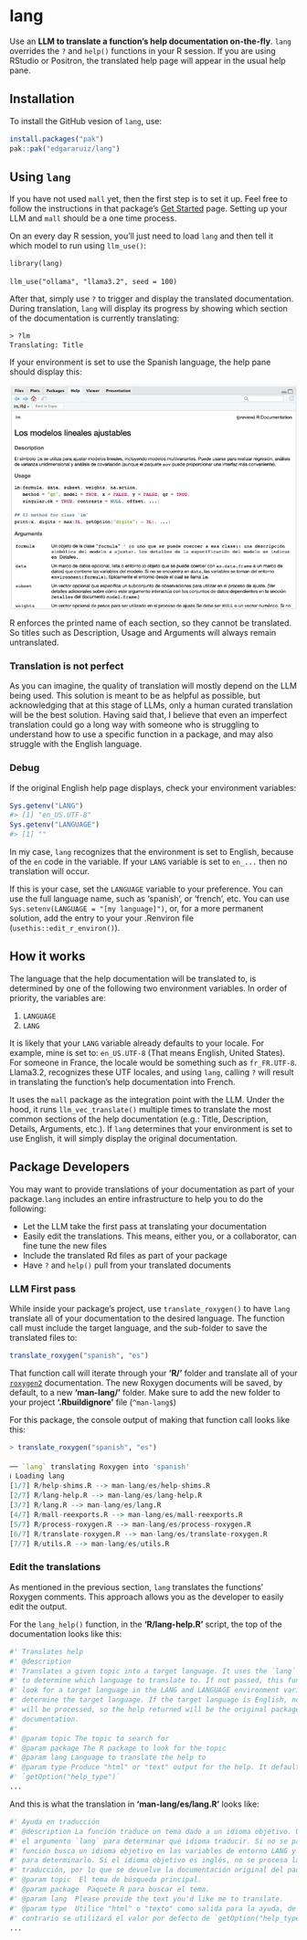 
<!-- README.md is generated from README.Rmd. Please edit that file -->

# lang

<!-- badges: start -->
<!-- badges: end -->

Use an **LLM to translate a function’s help documentation on-the-fly**.
`lang` overrides the `?` and `help()` functions in your R session. If
you are using RStudio or Positron, the translated help page will appear
in the usual help pane.

## Installation

To install the GitHub vesion of `lang`, use:

``` r
install.packages("pak")
pak::pak("edgararuiz/lang")
```

## Using `lang`

If you have not used `mall` yet, then the first step is to set it up.
Feel free to follow the instructions in that package’s [Get
Started](https://mlverse.github.io/mall/#get-started) page. Setting up
your LLM and `mall` should be a one time process.

On an every day R session, you’ll just need to load `lang` and then tell
it which model to run using `llm_use()`:

    library(lang)

    llm_use("ollama", "llama3.2", seed = 100)

After that, simply use `?` to trigger and display the translated
documentation. During translation, `lang` will display its progress by
showing which section of the documentation is currently translating:

    > ?lm
    Translating: Title

If your environment is set to use the Spanish language, the help pane
should display this:

<img src="man/figures/lm-spanish.png" align="center" 
alt="Screenshot of the lm function's help page in Spanish"/>

R enforces the printed name of each section, so they cannot be
translated. So titles such as Description, Usage and Arguments will
always remain untranslated.

### Translation is not perfect

As you can imagine, the quality of translation will mostly depend on the
LLM being used. This solution is meant to be as helpful as possible, but
acknowledging that at this stage of LLMs, only a human curated
translation will be the best solution. Having said that, I believe that
even an imperfect translation could go a long way with someone who is
struggling to understand how to use a specific function in a package,
and may also struggle with the English language.

### Debug

If the original English help page displays, check your environment
variables:

``` r
Sys.getenv("LANG")
#> [1] "en_US.UTF-8"
Sys.getenv("LANGUAGE")
#> [1] ""
```

In my case, `lang` recognizes that the environment is set to English,
because of the `en` code in the variable. If your `LANG` variable is set
to `en_...` then no translation will occur.

If this is your case, set the `LANGUAGE` variable to your preference.
You can use the full language name, such as ‘spanish’, or ‘french’, etc.
You can use `Sys.setenv(LANGUAGE = "[my language]")`, or, for a more
permanent solution, add the entry to your your .Renviron file
(`usethis::edit_r_environ()`).

## How it works

The language that the help documentation will be translated to, is
determined by one of the following two environment variables. In order
of priority, the variables are:

1.  `LANGUAGE`
2.  `LANG`

It is likely that your `LANG` variable already defaults to your locale.
For example, mine is set to: `en_US.UTF-8` (That means English, United
States). For someone in France, the locale would be something such as
`fr_FR.UTF-8`. Llama3.2, recognizes these UTF locales, and using `lang`,
calling `?` will result in translating the function’s help documentation
into French.

It uses the `mall` package as the integration point with the LLM. Under
the hood, it runs `llm_vec_translate()` multiple times to translate the
most common sections of the help documentation (e.g.: Title,
Description, Details, Arguments, etc.). If `lang` determines that your
environment is set to use English, it will simply display the original
documentation.

## Package Developers

You may want to provide translations of your documentation as part of
your package.`lang` includes an entire infrastructure to help you to do
the following:

- Let the LLM take the first pass at translating your documentation
- Easily edit the translations. This means, either you, or a
  collaborator, can fine tune the new files
- Include the translated Rd files as part of your package
- Have `?` and `help()` pull from your translated documents

### LLM First pass

While inside your package’s project, use `translate_roxygen()` to have
`lang` translate all of your documentation to the desired language. The
function call must include the target language, and the sub-folder to
save the translated files to:

``` r
translate_roxygen("spanish", "es")
```

That function call will iterate through your **‘R/’** folder and
translate all of your
[`roxygen2`](https://roxygen2.r-lib.org/index.html) documentation. The
new Roxygen documents will be saved, by default, to a new
**‘man-lang/’** folder. Make sure to add the new folder to your project
**‘.Rbuildignore’** file (`^man-lang$`)

For this package, the console output of making that function call looks
like this:

``` r
> translate_roxygen("spanish", "es")

── `lang` translating Roxygen into 'spanish' 
ℹ Loading lang
[1/7] R/help-shims.R --> man-lang/es/help-shims.R
[2/7] R/lang-help.R --> man-lang/es/lang-help.R
[3/7] R/lang.R --> man-lang/es/lang.R
[4/7] R/mall-reexports.R --> man-lang/es/mall-reexports.R
[5/7] R/process-roxygen.R --> man-lang/es/process-roxygen.R
[6/7] R/translate-roxygen.R --> man-lang/es/translate-roxygen.R
[7/7] R/utils.R --> man-lang/es/utils.R
```

### Edit the translations

As mentioned in the previous section, `lang` translates the functions’
Roxygen comments. This approach allows you as the developer to easily
edit the output.

For the `lang_help()` function, in the **‘R/lang-help.R’** script, the
top of the documentation looks like this:

``` r
#' Translates help
#' @description
#' Translates a given topic into a target language. It uses the `lang` argument
#' to determine which language to translate to. If not passed, this function will
#' look for a target language in the LANG and LANGUAGE environment variables to
#' determine the target language. If the target language is English, no translation
#' will be processed, so the help returned will be the original package's
#' documentation.
#'
#' @param topic The topic to search for
#' @param package The R package to look for the topic
#' @param lang Language to translate the help to
#' @param type Produce "html" or "text" output for the help. It default to
#' `getOption("help_type")`
...
```

And this is what the translation in **‘man-lang/es/lang.R’** looks like:

``` r
#' Ayuda en traducción
#' @description La función traduce un tema dado a un idioma objetivo. Utiliza
#' el argumento `lang` para determinar qué idioma traducir. Si no se pasa, esta
#' función busca un idioma objetivo en las variables de entorno LANG y LANGUAGE
#' para determinarlo. Si el idioma objetivo es inglés, no se procesa la
#' traducción, por lo que se devuelve la documentación original del paquete.
#' @param topic  El tema de búsqueda principal.
#' @param package  Paquete R para buscar el tema.
#' @param lang  Please provide the text you'd like me to translate.
#' @param type  Utilice "html" o "texto" como salida para la ayuda, de lo
#' contrario se utilizará el valor por defecto de `getOption("help_type")`.
...
```
